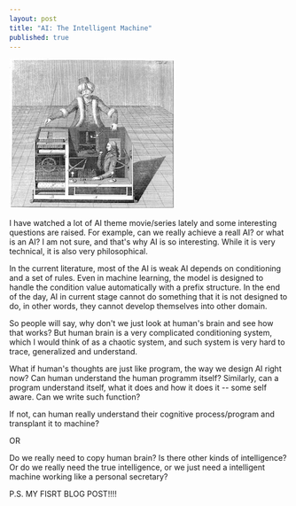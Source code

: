 ```yaml
---
layout: post
title: "AI: The Intelligent Machine"
published: true
---
```


![Escher's Artificial Intelligence Machine](https://raw.githubusercontent.com/WesleyyC/blog/gh-pages/images/escher_avatar.jpg)

I have watched a lot of AI theme movie/series lately and some interesting questions are raised. For example, can we really achieve a reall AI? or what is an AI? I am not sure, and that's why AI is so interesting. While it is very technical, it is also very philosophical.

In the current literature, most of the AI is weak AI depends on conditioning and a set of rules. Even in machine learning, the model is designed to handle the condition value automatically with a prefix structure. In the end of the day, AI in current stage cannot do something that it is not designed to do, in other words, they cannot develop themselves into other domain.

So people will say, why don't we just look at human's brain and see how that works? But human brain is a very complicated conditioning system, which I would think of as a chaotic system, and such system is very hard to trace, generalized and understand.

What if human's thoughts are just like program, the way we design AI right now? Can human understand the human programm itself? Similarly, can a program understand itself, what it does and how it does it -- some self aware. Can we write such function?

If not, can human really understand their cognitive process/program and transplant it to machine? 

OR

Do we really need to copy human brain? Is there other kinds of intelligence? Or do we really need the true intelligence, or we just need a intelligent machine working like a personal secretary?


P.S. MY FISRT BLOG POST!!!!
